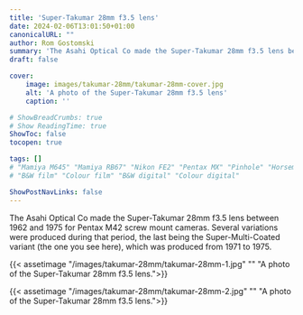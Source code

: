 ```yaml
---
title: 'Super-Takumar 28mm f3.5 lens'
date: 2024-02-06T13:01:50+01:00
canonicalURL: ""
author: Rom Gostomski
summary: 'The Asahi Optical Co made the Super-Takumar 28mm f3.5 lens between 1962 and 1975 for Pentax M42 screw mount cameras.'
draft: false

cover:
    image: images/takumar-28mm/takumar-28mm-cover.jpg
    alt: 'A photo of the Super-Takumar 28mm f3.5 lens'
    caption: ''

# ShowBreadCrumbs: true
# Show ReadingTime: true
ShowToc: false
tocopen: true

tags: []
# "Mamiya M645" "Mamiya RB67" "Nikon FE2" "Pentax MX" "Pinhole" "Horseman VH-R" "Zeis Ikon Ikoflex" "Kodak Brownie"
# "B&W film" "Colour film" "B&W digital" "Colour digital"

ShowPostNavLinks: false
---
```

The Asahi Optical Co made the Super-Takumar 28mm f3.5 lens between 1962 and 1975 for Pentax M42 screw mount cameras. Several variations were produced during that period, the last being the Super-Multi-Coated variant (the one you see here), which was produced from 1971 to 1975.

{{< assetimage "/images/takumar-28mm/takumar-28mm-1.jpg"
"" 
"A photo of the Super-Takumar 28mm f3.5 lens.">}}

{{< assetimage "/images/takumar-28mm/takumar-28mm-2.jpg"
"" 
"A photo of the Super-Takumar 28mm f3.5 lens.">}}